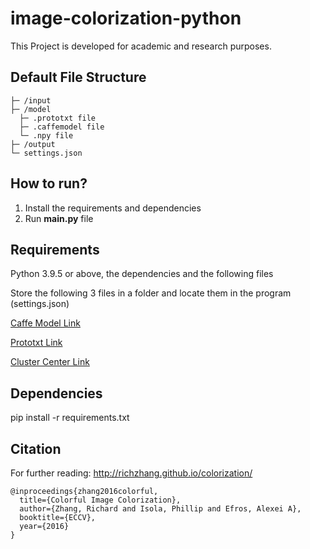 # image-colorization-python
This Project is developed for academic and research purposes.

## Default File Structure
```
├─ /input
├─ /model
  ├─ .prototxt file
  ├─ .caffemodel file
  └─ .npy file
├─ /output
└─ settings.json
```

## How to run?
1. Install the requirements and dependencies
2. Run **main.py** file

## Requirements
Python 3.9.5 or above, the dependencies and the following files

Store the following 3 files in a folder and locate them in the program (settings.json)

[Caffe Model Link](http://eecs.berkeley.edu/~rich.zhang/projects/2016_colorization/files/demo_v2/colorization_release_v2.caffemodel)

[Prototxt Link](https://github.com/richzhang/colorization/blob/caffe/models/colorization_deploy_v2.prototxt)

[Cluster Center Link](https://github.com/richzhang/colorization/blob/caffe/resources/pts_in_hull.npy)

## Dependencies
pip install -r requirements.txt

## Citation
For further reading: http://richzhang.github.io/colorization/ 
```
@inproceedings{zhang2016colorful,
  title={Colorful Image Colorization},
  author={Zhang, Richard and Isola, Phillip and Efros, Alexei A},
  booktitle={ECCV},
  year={2016}
}
```

